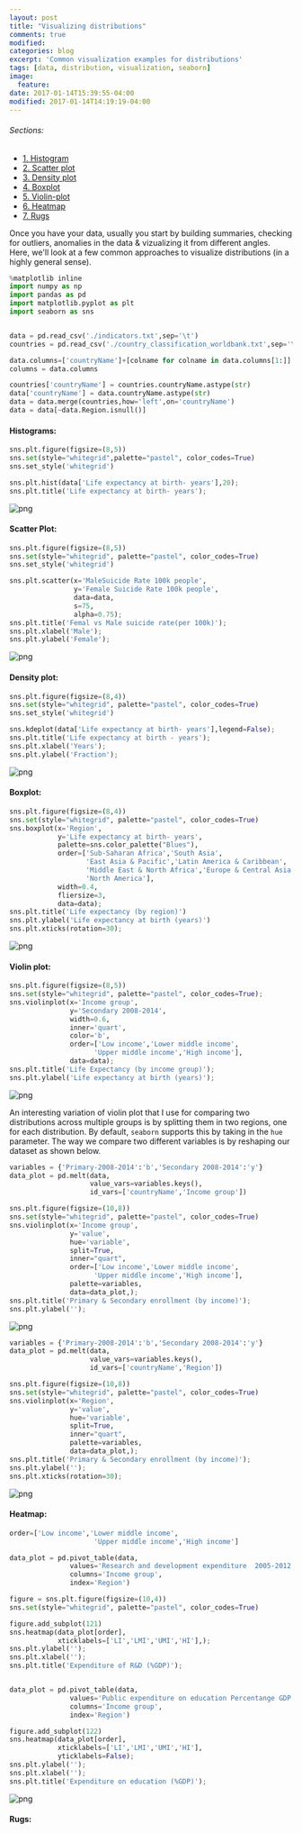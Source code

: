 ```yaml
---
layout: post
title: "Visualizing distributions"
comments: true
modified:
categories: blog
excerpt: 'Common visualization examples for distributions'
tags: [data, distribution, visualization, seaborn]
image:
  feature:
date: 2017-01-14T15:39:55-04:00
modified: 2017-01-14T14:19:19-04:00
---
```


###### Sections:

* [1. Histogram](#histogram)
* [2. Scatter plot](#scatter-plot)
* [3. Density plot](#density-plot)
* [4. Boxplot](#boxplot)
* [5. Violin-plot](#violin-plot)
* [6. Heatmap](#heatmap)
* [7. Rugs](#rugs)

Once you have your data, usually you start by building summaries, checking for outliers, anomalies in the data & vizualizing it from different angles. Here, we'll look at a few common approaches to visualize distributions (in a highly general sense).



```python
%matplotlib inline
import numpy as np
import pandas as pd
import matplotlib.pyplot as plt
import seaborn as sns


data = pd.read_csv('./indicators.txt',sep='\t')
countries = pd.read_csv('./country_classification_worldbank.txt',sep='\t')

data.columns=['countryName']+[colname for colname in data.columns[1:]]
columns = data.columns

countries['countryName'] = countries.countryName.astype(str)
data['countryName'] = data.countryName.astype(str)
data = data.merge(countries,how='left',on='countryName')
data = data[~data.Region.isnull()]
```

#### Histograms:


```python
sns.plt.figure(figsize=(8,5))
sns.set(style="whitegrid",palette="pastel", color_codes=True)
sns.set_style('whitegrid')

sns.plt.hist(data['Life expectancy at birth- years'],20);
sns.plt.title('Life expectancy at birth- years');
```


![png](\images\blog\distributions\output_5_0.png)


#### Scatter Plot:


```python
sns.plt.figure(figsize=(8,5))
sns.set(style="whitegrid", palette="pastel", color_codes=True)
sns.set_style('whitegrid')

sns.plt.scatter(x='MaleSuicide Rate 100k people',
                y='Female Suicide Rate 100k people',
                data=data,
                s=75,
                alpha=0.75);
sns.plt.title('Femal vs Male suicide rate(per 100k)');
sns.plt.xlabel('Male');
sns.plt.ylabel('Female');
```


![png](\images\blog\distributions\output_7_0.png)


#### Density plot:


```python
sns.plt.figure(figsize=(8,4))
sns.set(style="whitegrid", palette="pastel", color_codes=True)
sns.set_style('whitegrid')

sns.kdeplot(data['Life expectancy at birth- years'],legend=False);
sns.plt.title('Life expectancy at birth - years');
sns.plt.xlabel('Years');
sns.plt.ylabel('Fraction');
```


![png](\images\blog\distributions\output_9_0.png)


#### Boxplot:


```python
sns.plt.figure(figsize=(8,4))
sns.set(style="whitegrid", palette="pastel", color_codes=True)
sns.boxplot(x='Region',
            y='Life expectancy at birth- years',
            palette=sns.color_palette("Blues"),
            order=['Sub-Saharan Africa','South Asia',
                   'East Asia & Pacific','Latin America & Caribbean',
                   'Middle East & North Africa','Europe & Central Asia',
                   'North America'],
            width=0.4,
            fliersize=3,
            data=data);
sns.plt.title('Life expectancy (by region)')
sns.plt.ylabel('Life expectancy at birth (years)')
sns.plt.xticks(rotation=30);
```


![png](\images\blog\distributions\output_11_0.png)


#### Violin plot:


```python
sns.plt.figure(figsize=(8,5))
sns.set(style="whitegrid", palette="pastel", color_codes=True);
sns.violinplot(x='Income group',
               y='Secondary 2008-2014',
               width=0.6,
               inner='quart',
               color='b',
               order=['Low income','Lower middle income',
                     'Upper middle income','High income'],
               data=data);
sns.plt.title('Life Expectancy (by income group)');
sns.plt.ylabel('Life expectancy at birth (years)');
```


![png](\images\blog\distributions\output_13_0.png)


An interesting variation of violin plot that I use for comparing two distributions across multiple groups is by splitting them in two regions, one for each distribution. By default, `seaborn` supports this by taking in the `hue` parameter. The way we compare two different variables is by reshaping our dataset as shown below.


```python
variables = {'Primary-2008-2014':'b','Secondary 2008-2014':'y'}
data_plot = pd.melt(data,
                    value_vars=variables.keys(),
                    id_vars=['countryName','Income group'])

sns.plt.figure(figsize=(10,8))
sns.set(style="whitegrid", palette="pastel", color_codes=True)
sns.violinplot(x='Income group',
               y='value',
               hue='variable',
               split=True,
               inner="quart",
               order=['Low income','Lower middle income',
                     'Upper middle income','High income'],
               palette=variables,
               data=data_plot,);
sns.plt.title('Primary & Secondary enrollment (by income)');
sns.plt.ylabel('');
```


![png](\images\blog\distributions\output_15_0.png)



```python
variables = {'Primary-2008-2014':'b','Secondary 2008-2014':'y'}
data_plot = pd.melt(data,
                    value_vars=variables.keys(),
                    id_vars=['countryName','Region'])

sns.plt.figure(figsize=(10,8))
sns.set(style="whitegrid", palette="pastel", color_codes=True)
sns.violinplot(x='Region',
               y='value',
               hue='variable',
               split=True,
               inner="quart",
               palette=variables,
               data=data_plot,);
sns.plt.title('Primary & Secondary enrollment (by income)');
sns.plt.ylabel('');
sns.plt.xticks(rotation=30);
```


![png](\images\blog\distributions\output_16_0.png)


#### Heatmap:


```python
order=['Low income','Lower middle income',
                     'Upper middle income','High income']

data_plot = pd.pivot_table(data,
               values='Research and development expenditure  2005-2012',
               columns='Income group',
               index='Region')

figure = sns.plt.figure(figsize=(10,4))
sns.set(style="whitegrid", palette="pastel", color_codes=True)

figure.add_subplot(121)
sns.heatmap(data_plot[order],
            xticklabels=['LI','LMI','UMI','HI'],);
sns.plt.ylabel('');
sns.plt.xlabel('');
sns.plt.title('Expenditure of R&D (%GDP)');


data_plot = pd.pivot_table(data,
               values='Public expenditure on education Percentange GDP',
               columns='Income group',
               index='Region')

figure.add_subplot(122)
sns.heatmap(data_plot[order],
            xticklabels=['LI','LMI','UMI','HI'],
            yticklabels=False);
sns.plt.ylabel('');
sns.plt.xlabel('');
sns.plt.title('Expenditure on education (%GDP)');
```


![png](\images\blog\distributions\output_18_0.png)


#### Rugs:
